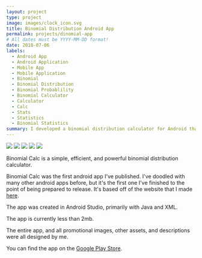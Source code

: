 ```yaml
---
layout: project
type: project
image: images/clock_icon.svg
title: Binomial Distribution Android App
permalink: projects/dinomial-app
# All dates must be YYYY-MM-DD format!
date: 2018-07-06
labels:
  - Android App
  - Android Application
  - Mobile App
  - Mobile Application
  - Binomial
  - Binomial Distribution
  - Binomial Probablility
  - Binomial Calculator
  - Calculator
  - Calc
  - Stats
  - Statistics
  - Binomial Statistics
summary: I developed a binomial distribution calculator for Android that provides users with the odds of different statistics and provides them with graphs to visualize the data.
---
```


<div class="ui small rounded images">
  <img class="ui image" src="../images/binomial_app_screenshot_1.png">
  <img class="ui image" src="../images/binomial_app_screenshot_2.png">
  <img class="ui image" src="../images/binomial_app_screenshot_3.png">
  <img class="ui image" src="../images/binomial_app_screenshot_4.png">
  <img class="ui image" src="../images/binomial_app_screenshot_5.png">
</div>

Binomial Calc is a simple, efficient, and powerful binomial distribution calculator.

Binomial Calc was the first android app I've published. I've doodled with many other android apps before, but it's the first one I've finished to the point of being prepared to release. It's based off of the website that I made [here](http://rgbstudios.org/binomial-calc/).

The app was created in Android Studio, primarily with Java and XML.

The app is currently less than 2mb.

The entire app, and all promotional images, other assets, and descriptions were all designed by me.

You can find the app on the [Google Play Store](https://play.google.com/store/apps/details?id=org.rgbstudios.binomialdistributioncalculator).


